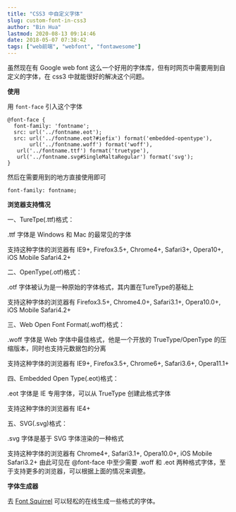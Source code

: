 ```yaml
---
title: "CSS3 中自定义字体"
slug: custom-font-in-css3
author: "Bin Hua"
lastmod: 2020-08-13 09:14:46
date: 2018-05-07 07:38:42
tags: ["web前端", "webfont", "fontawesome"]
---
```


虽然现在有 Google web font 这么一个好用的字体库，但有时网页中需要用到自定义的字体，在 css3 中就能很好的解决这个问题。

**使用**

用 `font-face` 引入这个字体

```
@font-face {
  font-family: 'fontname';
  src: url('../fontname.eot');
  src: url('../fontname.eot?#iefix') format('embedded-opentype'),
       url('../fontname.woff') format('woff'),
   url('../fontname.ttf') format('truetype'),
   url('../fontname.svg#SingleMaltaRegular') format('svg');
}
```

然后在需要用到的地方直接使用即可

```
font-family: fontname;
```

**浏览器支持情况**

一、TureTpe(.ttf)格式：

.ttf 字体是 Windows 和 Mac 的最常见的字体

支持这种字体的浏览器有 IE9+, Firefox3.5+, Chrome4+, Safari3+, Opera10+, iOS Mobile Safari4.2+

二、OpenType(.otf)格式：

.otf 字体被认为是一种原始的字体格式，其内置在TureType的基础上

支持这种字体的浏览器有 Firefox3.5+, Chrome4.0+, Safari3.1+, Opera10.0+, iOS Mobile Safari4.2+

三、Web Open Font Format(.woff)格式：

.woff 字体是 Web 字体中最佳格式，他是一个开放的 TrueType/OpenType 的压缩版本，同时也支持元数据包的分离

支持这种字体的浏览器有 IE9+, Firefox3.5+, Chrome6+, Safari3.6+, Opera11.1+

四、Embedded Open Type(.eot)格式：

.eot 字体是 IE 专用字体，可以从 TrueType 创建此格式字体

支持这种字体的浏览器有 IE4+

五、SVG(.svg)格式：

.svg 字体是基于 SVG 字体渲染的一种格式

支持这种字体的浏览器有 Chrome4+, Safari3.1+, Opera10.0+, iOS Mobile Safari3.2+
由此可见在 @font-face 中至少需要 .woff 和 .eot 两种格式字体，至于支持更多的浏览器，可以根据上面的情况来调整。

**字体生成器**

去 [Font Squirrel](https://www.fontsquirrel.com/tools/webfont-generator) 可以轻松的在线生成一些格式的字体。